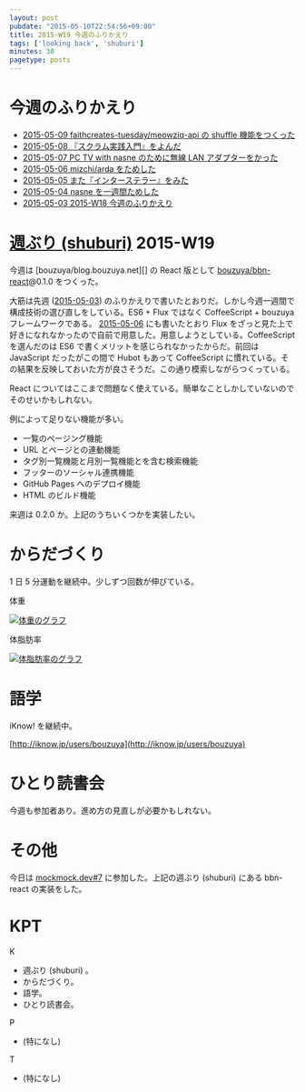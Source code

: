```yaml
---
layout: post
pubdate: "2015-05-10T22:54:56+09:00"
title: 2015-W19 今週のふりかえり
tags: ['looking back', 'shuburi']
minutes: 30
pagetype: posts
---
```

# 今週のふりかえり

- [2015-05-09 faithcreates-tuesday/meowziq-api の shuffle 機能をつくった][2015-05-09]
- [2015-05-08 『スクラム実践入門』をよんだ][2015-05-08]
- [2015-05-07 PC TV with nasne のために無線 LAN アダプターをかった][2015-05-07]
- [2015-05-06 mizchi/arda をためした][2015-05-06]
- [2015-05-05 また『インターステラー』をみた][2015-05-05]
- [2015-05-04 nasne を一週間ためした][2015-05-04]
- [2015-05-03 2015-W18 今週のふりかえり][2015-05-03]

# [週ぶり (shuburi)][shuburi] 2015-W19

今週は [bouzuya/blog.bouzuya.net][] の React 版として [bouzuya/bbn-react][]@0.1.0 をつくった。

大筋は先週 ([2015-05-03][]) のふりかえりで書いたとおりだ。しかし今週一週間で構成技術の選び直しをしている。ES6 + Flux ではなく CoffeeScript + bouzuya フレームワークである。 [2015-05-06][] にも書いたとおり Flux をざっと見た上で好きになれなかったので自前で用意した。用意しようとしている。CoffeeScript を選んだのは ES6 で書くメリットを感じられなかったからだ。前回は JavaScript だったがこの間で Hubot もあって CoffeeScript に慣れている。その結果を反映しておいた方が良さそうだ。この通り模索しながらつくっている。

React についてはここまで問題なく使えている。簡単なことしかしていないのでそのせいかもしれない。

例によって足りない機能が多い。

- 一覧のページング機能
- URL とページとの連動機能
- タグ別一覧機能と月別一覧機能とを含む検索機能
- フッターのソーシャル連携機能
- GitHub Pages へのデプロイ機能
- HTML のビルド機能

来週は 0.2.0 か。上記のうちいくつかを実装したい。

# からだづくり

1 日 5 分運動を継続中。少しずつ回数が伸びている。

体重

[![体重のグラフ][graph-weight-img]][graph-weight-url]

体脂肪率

[![体脂肪率のグラフ][graph-percent-img]][graph-percent-url]

# 語学

iKnow! を継続中。

[http://iknow.jp/users/bouzuya](http://iknow.jp/users/bouzuya)

# ひとり読書会

今週も参加者あり。進め方の見直しが必要かもしれない。

# その他

今日は [mockmock.dev#7](http://mockmock.connpass.com/event/14803/) に参加した。上記の週ぶり (shuburi) にある bbn-react の実装をした。

# KPT

K

- 週ぶり (shuburi) 。
- からだづくり。
- 語学。
- ひとり読書会。

P

- (特になし)

T

- (特になし)

[graph-percent-img]: http://graph.hatena.ne.jp/bouzuya/graph?graphname=percent&startdate=2015-01-01&enddate=2015-05-10
[graph-percent-url]: http://graph.hatena.ne.jp/bouzuya/percent/?startdate=2015-01-01&enddate=2015-05-10
[graph-weight-img]: http://graph.hatena.ne.jp/bouzuya/graph?graphname=weight&startdate=2015-01-01&enddate=2015-05-10
[graph-weight-url]: http://graph.hatena.ne.jp/bouzuya/weight/?startdate=2015-01-01&enddate=2015-05-10
[shuburi]: http://shuburi.org
[2015-05-09]: http://blog.bouzuya.net/2015/05/09/
[2015-05-08]: http://blog.bouzuya.net/2015/05/08/
[2015-05-07]: http://blog.bouzuya.net/2015/05/07/
[2015-05-06]: http://blog.bouzuya.net/2015/05/06/
[2015-05-05]: http://blog.bouzuya.net/2015/05/05/
[2015-05-04]: http://blog.bouzuya.net/2015/05/04/
[2015-05-03]: http://blog.bouzuya.net/2015/05/03/
[bouzuya/bbn-react]: https://github.com/bouzuya/bbn-react
